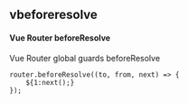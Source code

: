 ## vbeforeresolve
#### Vue Router beforeResolve
Vue Router global guards beforeResolve
```
router.beforeResolve((to, from, next) => {
	${1:next();}
});
```